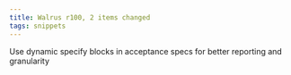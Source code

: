 ```yaml
---
title: Walrus r100, 2 items changed
tags: snippets
---
```


Use dynamic specify blocks in acceptance specs for better reporting and granularity
